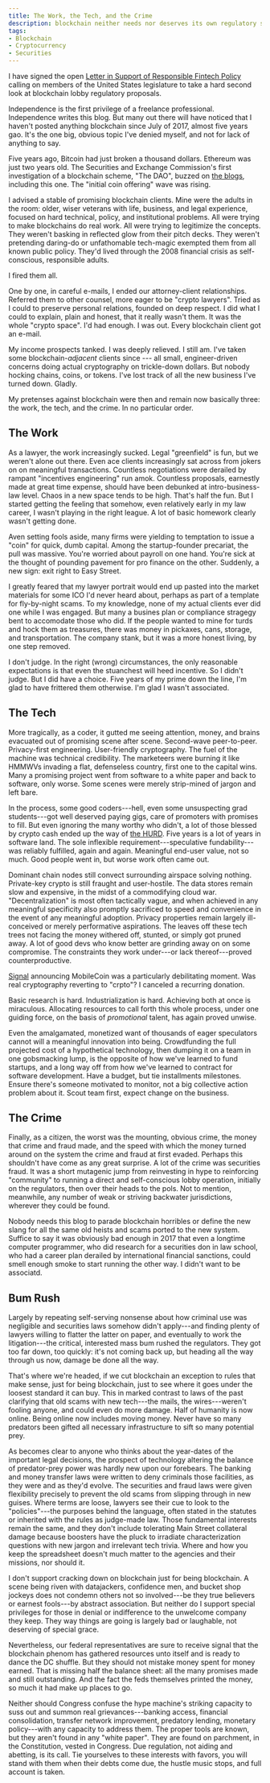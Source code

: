 ```yaml
---
title: The Work, the Tech, and the Crime
description: blockchain neither needs nor deserves its own regulatory system
tags:
- Blockchain
- Cryptocurrency
- Securities
---
```


I have signed the open [Letter in Support of Responsible Fintech Policy](https://concerned.tech) calling on members of the United States legislature to take a hard second look at blockchain lobby regulatory proposals.

Independence is the first privilege of a freelance professional.  Independence writes this blog.  But many out there will have noticed that I haven't posted anything blockchain since July of 2017, almost five years gao.  It's the one big, obvious topic I've denied myself, and not for lack of anything to say.

Five years ago, Bitcoin had just broken a thousand dollars.  Ethereum was just two years old.  The Securities and Exchange Commission's first investigation of a blockchain scheme, "The DAO", buzzed on [the blogs](https://writing.kemitchell.com/2017/07/25/DAO-Report-of-Investigation.html), including this one.  The "initial coin offering" wave was rising.

I advised a stable of promising blockchain clients.  Mine were the adults in the room: older, wiser veterans with life, business, and legal experience, focused on hard technical, policy, and institutional problems.  All were trying to make blockchains do real work.  All were trying to legitimize the concepts.  They weren't basking in reflected glow from their pitch decks.  They weren't pretending daring-do or unfathomable tech-magic exempted them from all known public policy.  They'd lived through the 2008 financial crisis as self-conscious, responsible adults.

I fired them all.

One by one, in careful e-mails, I ended our attorney-client relationships.  Referred them to other counsel, more eager to be "crypto lawyers".  Tried as I could to preserve personal relations, founded on deep respect.  I did what I could to explain, plain and honest, that it really wasn't them.  It was the whole "crypto space".  I'd had enough.  I was out.  Every blockchain client got an e-mail.

My income prospects tanked.  I was deeply relieved.  I still am.  I've taken some blockchain-_adjacent_ clients since --- all small, engineer-driven concerns doing actual cryptography on trickle-down dollars.  But nobody hocking chains, coins, or tokens.  I've lost track of all the new business I've turned down.  Gladly.

My pretenses against blockchain were then and remain now basically three: the work, the tech, and the crime.  In no particular order.

## The Work

As a lawyer, the work increasingly sucked.  Legal "greenfield" is fun, but we weren't alone out there.  Even ace clients increasingly sat across from jokers on on meaningful transactions.  Countless negotiations were derailed by rampant "incentives engineering" run amok.  Countless proposals, earnestly made at great time expense, should have been debunked at intro-business-law level.  Chaos in a new space tends to be high.  That's half the fun.  But I started getting the feeling that somehow, even relatively early in my law career, I wasn't playing in the right league.  A lot of basic homework clearly wasn't getting done.

Aven setting fools aside, many firms were yielding to temptation to issue a "coin" for quick, dumb capital.  Among the startup-founder precariat, the pull was massive.  You're worried about payroll on one hand.  You're sick at the thought of pounding pavement for pro finance on the other.  Suddenly, a new sign: exit right to Easy Street.

I greatly feared that my lawyer portrait would end up pasted into the market materials for some ICO I'd never heard about, perhaps as part of a template for fly-by-night scams.  To my knowledge, none of my actual clients ever did one while I was engaged.  But many a busines plan or compliance stragegy bent to accomodate those who did.  If the people wanted to mine for turds and hock them as treasures, there was money in pickaxes, cans, storage, and transportation.  The company stank, but it was a more honest living, by one step removed.

I don't judge.  In the right (wrong) circumstances, the only reasonable expectations is that even the stuanchest will heed incentive.  So I didn't judge.  But I did have a choice.  Five years of my prime down the line, I'm glad to have frittered them otherwise. I'm glad I wasn't associated.

## The Tech

More tragically, as a coder, it gutted me seeing attention, money, and brains evacuated out of promising scene after scene.  Second-wave peer-to-peer.  Privacy-first engineering.  User-friendly cryptography.  The fuel of the machine was technical credibility.  The marketeers were burning it like HMMWVs invading a flat, defenseless country, first one to the capital wins.  Many a promising project went from software to a white paper and back to software, only worse.  Some scenes were merely strip-mined of jargon and left bare.

In the process, some good coders---hell, even some unsuspecting grad students---got well deserved paying gigs, care of promoters with promises to fill.  But even ignoring the many worthy who didn't, a lot of those blessed by crypto cash ended up the way of [the HURD](https://en.wikipedia.org/wiki/GNU_Hurd).  Five years is a lot of years in software land.  The sole inflexible requirement---speculative fundability---was reliably fulfilled, again and again.  Meaningful end-user value, not so much.  Good people went in, but worse work often came out.

Dominant chain nodes still convect surrounding airspace solving nothing.  Private-key crypto is still fraught and user-hostile.  The data stores remain slow and expensive, in the midst of a commodifying cloud war.  "Decentralization" is most often tactically vague, and when achieved in any meaningful specificity also promptly sacrificed to speed and convenience in the event of any meaningful adoption.  Privacy properties remain largely ill-conceived or merely performative aspirations.  The leaves off these tech trees not facing the money withered off, stunted, or simply got pruned away.  A lot of good devs who know better are grinding away on on some compromise.  The constraints they work under---or lack thereof---proved counterproductive.

[Signal](https://signalapp.com) announcing MobileCoin was a particularly debilitating moment.  Was real cryptography reverting to "crpto"?  I canceled a recurring donation.

Basic research is hard.  Industrialization is hard.  Achieving both at once is miraculous.  Allocating resources to call forth this whole process, under one guiding force, on the basis of _promotional_ talent, has again proved unwise.

Even the amalgamated, monetized want of thousands of eager speculators cannot will a meaningful innovation into being.  Crowdfunding the full projected cost of a hypothetical technology, then dumping it on a team in one gobsmacking lump, is the opposite of how we've learned to fund startups, and a long way off from how we've learned to contract for software development.  Have a budget, but tie installments milestones.  Ensure there's someone motivated to monitor, not a big collective action problem about it.  Scout team first, expect change on the business.

## The Crime

Finally, as a citizen, the worst was the mounting, obvious crime, the money that crime and fraud made, and the speed with which the money turned around on the system the crime and fraud at first evaded.  Perhaps this shouldn't have come as any great surprise.  A lot of the crime was securities fraud.  It was a short mutagenic jump from reinvesting in hype to reinforcing "community" to running a direct and self-conscious lobby operation, initially on the regulators, then over their heads to the pols.  Not to mention, meanwhile, any number of weak or striving backwater jurisdictions, wherever they could be found.

Nobody needs this blog to parade blockchain horribles or define the new slang for all the same old heists and scams ported to the new system.  Suffice to say it was obviously bad enough in 2017 that even a longtime computer programmer, who did research for a securities don in law school, who had a career plan derailed by international financial sanctions, could smell enough smoke to start running the other way.  I didn't want to be associatd.

## Bum Rush

Largely by repeating self-serving nonsense about how criminal use was negligible and securities laws somehow didn't apply---and finding plenty of lawyers willing to flatter the latter on paper, and eventually to work the litigation---the critical, interested mass bum rushed the regulators.  They got too far down, too quickly:  it's not coming back up, but heading all the way through us now, damage be done all the way.

That's where we're headed, if we cut blockchain an exception to rules that make sense, just for being blockchain, just to see where it goes under the loosest standard it can buy.  This in marked contrast to laws of the past clarifying that old scams with new tech---the mails, the wires---weren't fooling anyone, and could even do more damage.  Half of humanity is now online.  Being online now includes moving money.  Never have so many predators been gifted all necessary infrastructure to sift so many potential prey.

As becomes clear to anyone who thinks about the year-dates of the important legal decisions, the prospect of technology altering the balance of predator-prey power was hardly new upon our forebears.  The banking and money transfer laws were written to deny criminals those facilities, as they were and as they'd evolve.  The securities and fraud laws were given flexibility precisely to prevent the old scams from slipping through in new guises.  Where terms are loose, lawyers see their cue to look to the "policies"---the purposes behind the language, often stated in the statutes or inherited with the rules as judge-made law.  Those fundamental interests remain the same, and they don't include tolerating Main Street collateral damage because boosters have the pluck to irradiate characterization questions with new jargon and irrelevant tech trivia.  Where and how you keep the spreadsheet doesn't much matter to the agencies and their missions, nor should it.

I don't support cracking down on blockchain just for being blockchain.  A scene being riven with datajackers, confidence men, and bucket shop jockeys does not condemn others not so involved---be they true believers or earnest fools---by abstract association.  But neither do I support special privileges for those in denial or indifference to the unwelcome company they keep.  They way things are going is largely bad or laughable, not deserving of special grace.

Nevertheless, our federal representatives are sure to receive signal that the blockchain phenom has gathered resources unto itself and is ready to dance the DC shuffle.  But they should not mistake money spent for money earned.  That is missing half the balance sheet: all the many promises made and still outstanding.  And the fact the feds themselves printed the money, so much it had make up places to go.

Neither should Congress confuse the hype machine's striking capacity to suss out and summon real grievances---banking access, financial consolidation, transfer network improvement, predatory lending, monetary policy---with any capacity to address them.  The proper tools are known, but they aren't found in any "white paper".  They are found on parchment, in the Constitution, vested in Congress.  Due regulation, not aiding and abetting, is its call.  Tie yourselves to these interests with favors, you will stand with them when their debts come due, the hustle music stops, and full account is taken.
